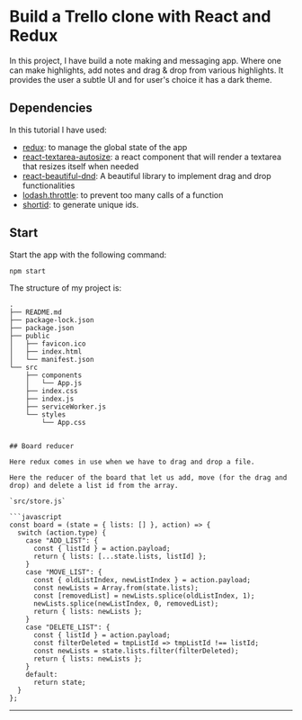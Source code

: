 # Build a Trello clone with React and Redux 
 
In this project, I have build a note making and messaging app. Where one can make highlights, add notes and drag & drop from various highlights. It provides the user a subtle UI and for user's choice it has a dark theme.



## Dependencies

In this tutorial I have used:
- [redux](https://redux.js.org): to manage the global state of the app
- [react-textarea-autosize](https://github.com/andreypopp/react-textarea-autosize): a react component that will render a textarea that resizes itself when needed
- [react-beautiful-dnd](https://github.com/atlassian/react-beautiful-dnd): A beautiful library to implement drag and drop functionalities
- [lodash.throttle](https://www.npmjs.com/package/lodash.throttle): to prevent too many calls of a function
- [shortid](https://github.com/dylang/shortid): to generate unique ids. 


## Start

Start the app with the following command:

```bash
npm start
```


The structure of my project is:

```
.
├── README.md
├── package-lock.json
├── package.json
├── public
│   ├── favicon.ico
│   ├── index.html
│   └── manifest.json
└── src
    ├── components
    │   └── App.js
    ├── index.css
    ├── index.js
    ├── serviceWorker.js
    └── styles
        └── App.css


## Board reducer

Here redux comes in use when we have to drag and drop a file.

Here the reducer of the board that let us add, move (for the drag and drop) and delete a list id from the array.

`src/store.js`

```javascript
const board = (state = { lists: [] }, action) => {
  switch (action.type) {
    case "ADD_LIST": {
      const { listId } = action.payload;
      return { lists: [...state.lists, listId] };
    }
    case "MOVE_LIST": {
      const { oldListIndex, newListIndex } = action.payload;
      const newLists = Array.from(state.lists);
      const [removedList] = newLists.splice(oldListIndex, 1);
      newLists.splice(newListIndex, 0, removedList);
      return { lists: newLists };
    }
    case "DELETE_LIST": {
      const { listId } = action.payload;
      const filterDeleted = tmpListId => tmpListId !== listId;
      const newLists = state.lists.filter(filterDeleted);
      return { lists: newLists };
    }
    default:
      return state;
  }
};
```

------

